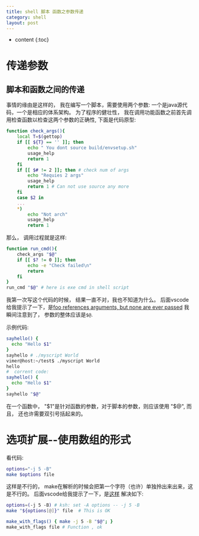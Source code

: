 ```yaml
---
title: shell 脚本 函数之参数传递
category: shell
layout: post
---
```

* content
{:toc}

# 传递参数

## 脚本和函数之间的传递

事情的缘由是这样的， 我在编写一个脚本，需要使用两个参数: 一个是java源代码，一个是相应的体系架构。
为了程序的健壮性， 我在调用功能函数之前首先调用检查函数以检查这两个参数的正确性, 下面是代码原型:

```bash
function check_args(){
    local T=$(gettop)    
    if [[ ${T} == '' ]]; then
        echo " You dont source build/envsetup.sh"
        usage_help
        return 1
    fi
    if [[ $# != 2 ]]; then # check num of args
        echo "Requies 2 args"
        usage_help
        return 1 # Can not use source any more
    fi
    case $2 in 
    ...
    *)
        echo "Not arch"
        usage_help
        return 1  
```

那么， 调用过程就是这样:

```bash
function run_cmd(){
    check_args "$@"
    if [[ $? != 0 ]]; then
        echo -e "Check failed\n"
        return 
    fi
}
run_cmd "$@" # here is exe cmd in shell script
```

我第一次写这个代码的时候， 结果一直不对，我也不知道为什么。 后面vscode给我提示了一下，是[foo references arguments, but none are ever passed](https://github.com/koalaman/shellcheck/wiki/SC2120)
我瞬间注意到了， 参数的整体应该是`$@`.

示例代码:

```bash
sayhello() {
  echo "Hello $1"
}
sayhello # ./myscript World
vimer@host:~/test$ ./myscript World
hello
#  corrent code:
sayhello() {
  echo "Hello $1"
}
sayhello "$@"
```

在一个函数中， "$1"是针对函数的参数，对于脚本的参数，则应该使用 "$@", 而且， 还也许需要双引号括起来的。

# 选项扩展--使用数组的形式

看代码:

```bash
options="-j 5 -B"
make $options file
```

这样是不行的， make在解析的时候会把第一个字符（也许）单独拎出来出来，这是不行的。 后面vscode给我提示了一下，是[这样](https://github.com/koalaman/shellcheck/wiki/SC2086#double-quote-to-prevent-globbing-and-word-splitting)
解决如下:

```bash
options=(-j 5 -B) # ksh: set -A options -- -j 5 -B
make "${options[@]}" file  # This is OK

make_with_flags() { make -j 5 -B "$@"; }
make_with_flags file # Function , ok
```


